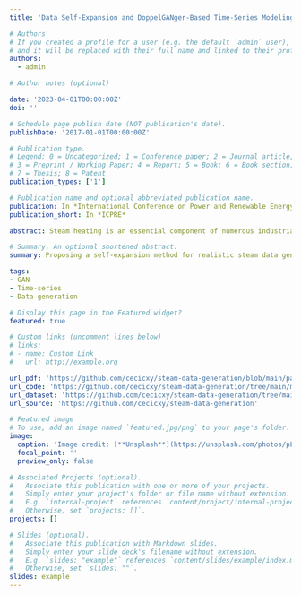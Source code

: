 ```yaml
---
title: 'Data Self-Expansion and DoppelGANger-Based Time-Series Modeling for Realistic Steam Data Generation'

# Authors
# If you created a profile for a user (e.g. the default `admin` user), write the username (folder name) here
# and it will be replaced with their full name and linked to their profile.
authors:
  - admin

# Author notes (optional)

date: '2023-04-01T00:00:00Z'
doi: ''

# Schedule page publish date (NOT publication's date).
publishDate: '2017-01-01T00:00:00Z'

# Publication type.
# Legend: 0 = Uncategorized; 1 = Conference paper; 2 = Journal article;
# 3 = Preprint / Working Paper; 4 = Report; 5 = Book; 6 = Book section;
# 7 = Thesis; 8 = Patent
publication_types: ['1']

# Publication name and optional abbreviated publication name.
publication: In *International Conference on Power and Renewable Energy*
publication_short: In *ICPRE*

abstract: Steam heating is an essential component of numerous industrial production processes that consume energy extensively. In particular, steam data are of significant commercial interest, and the privacy of the heat suppliers and steam users for whom this data is confidential is of paramount importance. However, the complexity and intricacy of steam data make it challenging to generate realistic samples using conventional data generation algorithms. This paper proposes a self-expansion data process method that multiplies samples with a coarser granularity. We then apply the time-series generation model, DoppelGANger, to steam data. Post-processing for the generated data is implemented to eliminate the effects of a certain level of noise. To validate the proposed method and model, we conduct experiments using field data obtained from a thermopower company. The results indicate that DoppelGANger can capture the steam operating characteristics and generate realistic samples reflecting steam data patterns. The difference between the statistic metrics of the true and generated samples is around 2.87%. The mean DTW distance of features' principal components is around 16.32. Overall, this study offers a promising workflow for data generation across many steam system scenarios. This approach is valuable for energy management, privacy protection, and data sharing in industrial domains.

# Summary. An optional shortened abstract.
summary: Proposing a self-expansion method for realistic steam data generation using DoppelGANger model, benefiting energy management and privacy protection.

tags: 
- GAN
- Time-series
- Data generation

# Display this page in the Featured widget?
featured: true

# Custom links (uncomment lines below)
# links:
# - name: Custom Link
#   url: http://example.org

url_pdf: 'https://github.com/cecicxy/steam-data-generation/blob/main/paper.pdf'
url_code: 'https://github.com/cecicxy/steam-data-generation/tree/main/model'
url_dataset: 'https://github.com/cecicxy/steam-data-generation/tree/main/data'
url_source: 'https://github.com/cecicxy/steam-data-generation'

# Featured image
# To use, add an image named `featured.jpg/png` to your page's folder.
image:
  caption: 'Image credit: [**Unsplash**](https://unsplash.com/photos/pLCdAaMFLTE)'
  focal_point: ''
  preview_only: false

# Associated Projects (optional).
#   Associate this publication with one or more of your projects.
#   Simply enter your project's folder or file name without extension.
#   E.g. `internal-project` references `content/project/internal-project/index.md`.
#   Otherwise, set `projects: []`.
projects: []

# Slides (optional).
#   Associate this publication with Markdown slides.
#   Simply enter your slide deck's filename without extension.
#   E.g. `slides: "example"` references `content/slides/example/index.md`.
#   Otherwise, set `slides: ""`.
slides: example
---
```


